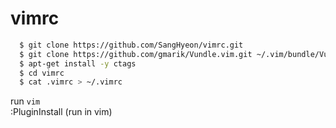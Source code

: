 # vimrc

```bash
  $ git clone https://github.com/SangHyeon/vimrc.git 
  $ git clone https://github.com/gmarik/Vundle.vim.git ~/.vim/bundle/Vundle.vim 
  $ apt-get install -y ctags
  $ cd vimrc
  $ cat .vimrc > ~/.vimrc  
```
  run `vim`  
  :PluginInstall (run in vim)  

